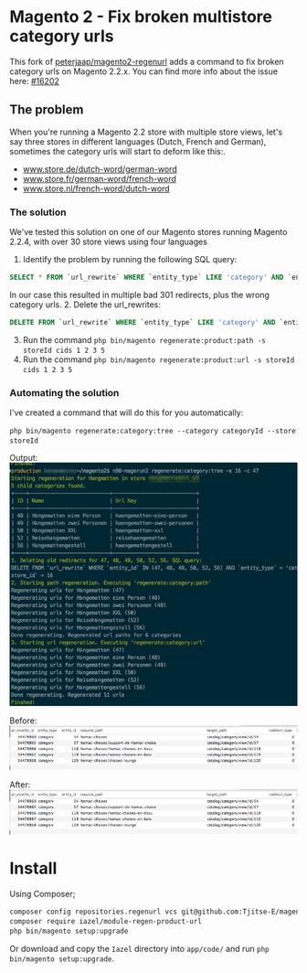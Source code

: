 # Magento 2 - Fix broken multistore category urls

This fork of [peterjaap/magento2-regenurl](https://github.com/peterjaap/magento2-regenurl) adds a command to fix broken category urls on Magento 2.2.x. You can find more info about the issue here: [#16202](https://github.com/magento/magento2/issues/16202)

## The problem

When you're running a Magento 2.2 store with multiple store views, let's say three stores in different languages (Dutch, French and German), sometimes the category urls will start to deform like this:.

- www.store.de/dutch-word/german-word
- www.store.fr/german-word/french-word
- www.store.nl/french-word/dutch-word

### The solution
We've tested this solution on one of our Magento stores running Magento 2.2.4, with over 30 store views using four languages

1. Identify the problem by running the following SQL query:
```sql
SELECT * FROM `url_rewrite` WHERE `entity_type` LIKE 'category' AND `entity_id` IN (category, ids, here) AND `store_id` = 8 ORDER BY `url_rewrite_id`
```
In our case this resulted in multiple bad 301 redirects, plus the wrong category urls.
2. Delete the url_rewrites:
```sql
DELETE FROM `url_rewrite` WHERE `entity_type` LIKE 'category' AND `entity_id` IN (category, ids, here) AND `store_id` = 8 ORDER BY `url_rewrite_id`
```
3. Run the command `php bin/magento regenerate:product:path -s storeId cids 1 2 3 5`
4. Run the command `php bin/magento regenerate:product:url -s storeId cids 1 2 3 5`

### Automating the solution
I've created a command that will do this for you automatically:

`php bin/magento regenerate:category:tree --category categoryId --store storeId`

Output:
![Output screenshot](https://github.com/Tjitse-E/magento2-regenurl/blob/develop/docs/console-screenshot.jpg)

Before:
![Before screenshot](https://github.com/Tjitse-E/magento2-regenurl/blob/develop/docs/wrong-urls.png)

After:
![After screenshot](https://github.com/Tjitse-E/magento2-regenurl/blob/develop/docs/wrong-urls.png)

# Install
Using Composer;

```sh
composer config repositories.regenurl vcs git@github.com:Tjitse-E/magento2-regenurl.git
composer require iazel/module-regen-product-url
php bin/magento setup:upgrade
```

Or download and copy the `Iazel` directory into `app/code/` and run `php bin/magento setup:upgrade`.
